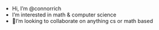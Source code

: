 - Hi, I’m @connorrich
- I’m interested in math & computer science
- 💞I’m looking to collaborate on anything cs or math based


<!---
connorrich/connorrich is a ✨ special ✨ repository because its `README.md` (this file) appears on your GitHub profile.
You can click the Preview link to take a look at your changes.
--->
